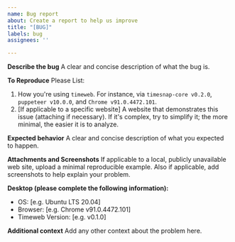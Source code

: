 ```yaml
---
name: Bug report
about: Create a report to help us improve
title: "[BUG]"
labels: bug
assignees: ''

---
```


**Describe the bug**
A clear and concise description of what the bug is.

**To Reproduce**
Please List:
1. How you're using `timeweb`. For instance, via `timesnap-core v0.2.0`, `puppeteer v10.0.0`, and `Chrome v91.0.4472.101`.
2. [If applicable to a specific website] A website that demonstrates this issue (attaching if necessary). If it's complex, try to simplify it; the more minimal, the easier it is to analyze.

**Expected behavior**
A clear and concise description of what you expected to happen.

**Attachments and Screenshots**
If applicable to a local, publicly unavailable web site, upload a minimal reproducible example. Also if applicable, add screenshots to help explain your problem.

**Desktop (please complete the following information):**
 - OS: [e.g. Ubuntu LTS 20.04]
 - Browser: [e.g. Chrome v91.0.4472.101]
 - Timeweb Version: [e.g. v0.1.0]

**Additional context**
Add any other context about the problem here.
